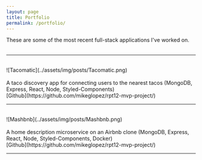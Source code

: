 ```yaml
---
layout: page
title: Portfolio
permalink: /portfolio/
---
```


These are some of the most recent full-stack applications I've worked on.
<br>
<br>
<hr>
<br>
![Tacomatic](../assets/img/posts/Tacomatic.png)
<br>
<br>
A taco discovery app for connecting users to the nearest tacos
(MongoDB, Express, React, Node, Styled-Components)
<br>
[Github](https://github.com/mikeglopez/rpt12-mvp-project/)
<br>
<hr>
<br>
![Mashbnb](../assets/img/posts/Mashbnb.png)
<br>
<br>
A home description microservice on an Airbnb clone
(MongoDB, Express, React, Node, Styled-Components, Docker)
<br>
[Github](https://github.com/mikeglopez/rpt12-mvp-project/)
<br>
<hr>